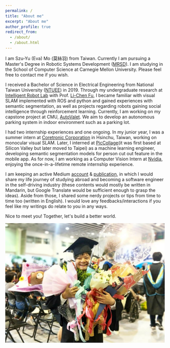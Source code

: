 ```yaml
---
permalink: /
title: "About me"
excerpt: "About me"
author_profile: true
redirect_from: 
  - /about/
  - /about.html
---
```

I am Szu-Yu (Eva) Mo (莫絲羽) from Taiwan. Currently I am pursuing a Master's Degree in Robotic Systems Development ([MRSD](https://mrsd.ri.cmu.edu/)). I am studying in the School of Computer Science at Carnegie Mellon University. Please feel free to contact me if you wish. 

I received a Bachelor of Science in Electrical Engineering from National Taiwan University ([NTUEE](https://web.ee.ntu.edu.tw/)) in 2019. Through my undergraduate research at [Intelligent Robot Lab](https://robotlab.csie.ntu.edu.tw/) with Prof. [Li-Chen Fu](http://www.ee.ntu.edu.tw/bio?id=23), I became familiar with visual SLAM implemented with ROS and python and gained experiences with semantic segmentation, as well as projects regarding robots gaining social intelligence through reinforcement learning. Currently, I am working on my capstone project at CMU, [AutoValet](https://mrsdprojects.ri.cmu.edu/2020teami/). We aim to develop an autonomous parking system in indoor environment such as a parking lot.

I had two internship experiences and one ongoing. In my junior year, I was a summer intern at [Coretronic Corporation](https://www.coretronic.com) in Hsinchu, Taiwan, working on monocular visual SLAM. Later, I interned at [PicCollage](https://piccollage.com/)(it was first based at Silicon Valley but later moved to Taipei) as a machine learning engineer, developing semantic segmentation models for person cut out feature in the mobile app. As for now, I am working as a Computer Vision Intern at [Nvidia](https://www.nvidia.com/en-us/), enjoying the once-in-a-lifetime remote internship experience.

I am keeping an active Medium [account](https://medium.com/@evamo0508) & [publication](https://medium.com/momo%E7%9A%84%E6%A9%9F%E5%99%A8%E4%BA%BA%E7%95%99%E5%AD%B8%E5%A4%A2), in which I would share my life journey of studying abroad and becoming a software engineer in the self-driving industry (these contents would mostly be written in Mandarin, but Google Translate would be sufficient enough to grasp the ideas). Aside from those, I shared some nerdy projects or tips from time to time too (written in English). I would love any feedbacks/interactions if you feel like my writings do relate to you in any ways. 

Nice to meet you! Together, let's build a better world.

![Graduation](/images/graduation.jpg "Graduation")



